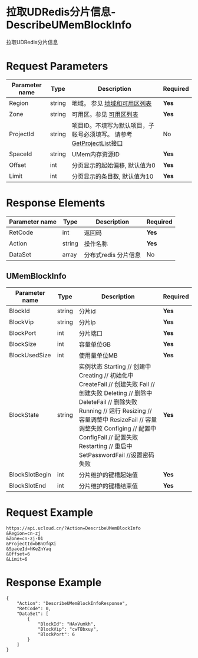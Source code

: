 # 拉取UDRedis分片信息-DescribeUMemBlockInfo

拉取UDRedis分片信息

# Request Parameters
|Parameter name|Type|Description|Required|
|---|---|---|---|
|Region|string|地域。 参见 [地域和可用区列表](api/summary/regionlist)|**Yes**|
|Zone|string|可用区。参见 [可用区列表](api/summary/regionlist)|**Yes**|
|ProjectId|string|项目ID。不填写为默认项目，子帐号必须填写。 请参考[GetProjectList接口](api/summary/get_project_list)|No|
|SpaceId|string|UMem内存资源ID|**Yes**|
|Offset|int|分页显示的起始偏移, 默认值为0|**Yes**|
|Limit|int|分页显示的条目数, 默认值为10|**Yes**|

# Response Elements
|Parameter name|Type|Description|Required|
|---|---|---|---|
|RetCode|int|返回码|**Yes**|
|Action|string|操作名称|**Yes**|
|DataSet|array|分布式redis 分片信息|No|

## UMemBlockInfo
|Parameter name|Type|Description|Required|
|---|---|---|---|
|BlockId|string|分片id|**Yes**|
|BlockVip|string|分片ip|**Yes**|
|BlockPort|int|分片端口|**Yes**|
|BlockSize|int|容量单位GB|**Yes**|
|BlockUsedSize|int|使用量单位MB|**Yes**|
|BlockState|string|实例状态 Starting // 创建中 Creating // 初始化中 CreateFail // 创建失败 Fail // 创建失败 Deleting // 删除中 DeleteFail // 删除失败 Running // 运行 Resizing // 容量调整中 ResizeFail // 容量调整失败 Configing // 配置中 ConfigFail // 配置失败Restarting // 重启中 SetPasswordFail //设置密码失败|**Yes**|
|BlockSlotBegin|int|分片维护的键槽起始值|**Yes**|
|BlockSlotEnd|int|分片维护的键槽结束值|**Yes**|

# Request Example
```
https://api.ucloud.cn/?Action=DescribeUMemBlockInfo
&Region=cn-zj
&Zone=cn-zj-01
&ProjectId=bBnOfqXi
&SpaceId=hKeZnYaq
&Offset=6
&Limit=6
```

# Response Example
```
{
    "Action": "DescribeUMemBlockInfoResponse", 
    "RetCode": 0, 
    "DataSet": [
        {
            "BlockId": "HAxVumkh", 
            "BlockVip": "cwTBbxuy", 
            "BlockPort": 6
        }
    ]
}
```

